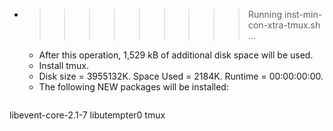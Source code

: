 * >>>>>>>>> Running inst-min-con-xtra-tmux.sh ...
  * After this operation, 1,529 kB of additional disk space will be used.
  * Install tmux.
  * Disk size = 3955132K. Space Used = 2184K. Runtime = 00:00:00:00.
  * The following NEW packages will be installed:
  ```bash
libevent-core-2.1-7 libutempter0 tmux
  ```

